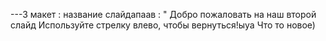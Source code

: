 ---3
 макет : название слайдапаав
 : " Добро пожаловать на наш второй слайд
Используйте стрелку влево, чтобы вернуться!ыуа
Что то новое)
